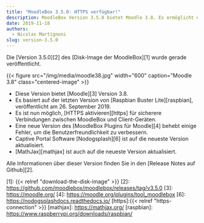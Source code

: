 ```yaml
---
title: "MoodleBox 3.5.0: HTTPS verfügbar!"
description: MoodleBox Version 3.5.0 bietet Moodle 3.8. Es ermöglicht die Aktivierung von HTTPS und basiert auf der neuesten Version von Raspbian.
date: 2019-11-18
authors:
  - Nicolas Martignoni
slug: version-3.5.0
---
```


Die [Version 3.5.0][2] des [Disk-Image der MoodleBox][1] wurde gerade veröffentlicht.

{{< figure src="/img/media/moodle38.jpg" width="600" caption="Moodle 3.8" class="centered-image" >}}

  - Diese Version bietet [Moodle][3] Version 3.8.
  - Es basiert auf der letzten Version von [Raspbian Buster Lite][raspbian], veröffentlicht am 26. September 2019.
  - Es ist nun möglich, [HTTPS aktivieren][https] für sicherere Verbindungen zwischen MoodleBox und Client-Geräten.
  - Eine neue Version des [MoodleBox Plugins für Moodle][4] behebt einige Fehler, um die Benutzerfreundlichkeit zu verbessern.
  - Captive Portal Software [Nodogsplash][6] ist auf die neueste Version aktualisiert.
  - [MathJax][mathjax] ist auch auf die neueste Version aktualisiert.

Alle Informationen über dieser Version finden Sie in den [Release Notes auf Github][2].

 [1]: {{< relref "download-the-disk-image" >}}
 [2]: https://github.com/moodlebox/moodlebox/releases/tag/v3.5.0
 [3]: https://moodle.org/
 [4]: https://moodle.org/plugins/tool_moodlebox
 [6]: https://nodogsplashdocs.readthedocs.io/
 [https]:{{< relref "https-connection" >}}
 [mathjax]: https://mathjax.org/
 [raspbian]: https://www.raspberrypi.org/downloads/raspbian/
